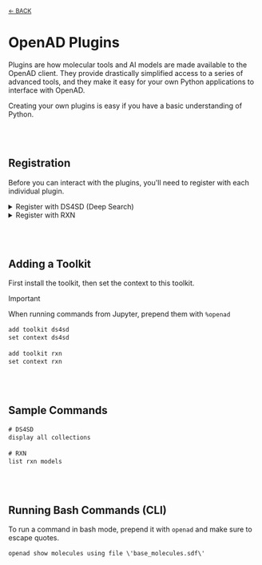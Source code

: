 <sub>[&larr; BACK](../#openad)</sub>

# OpenAD Plugins

<!-- about_plugin -->
Plugins are how molecular tools and AI models are made available to the OpenAD client. They provide drastically simplified access to a series of advanced tools, and they make it easy for your own Python applications to interface with OpenAD.

Creating your own plugins is easy if you have a basic understanding of Python.
<!-- /about_plugin -->

<br><br>

## Registration

Before you can interact with the plugins, you'll need to register with each individual plugin.

<details>
<summary>Register with DS4SD (Deep Search)</summary>
<div markdown="block">

1. First, you'll need to generate an API key on the Deep Search website.

    - Visit the Deep Search website and create an account:<br>
      [deepsearch-experience.res.ibm.com](https://deepsearch-experience.res.ibm.com)<br>
    - Once logged in, click the `Toolkit / API` icon in the top right hand corner, then open the HTTP section
    - Click the "Generate new API key" button<br>
      <br>
      <img src="../assets/ds-api-key.png" width="819" />
      <!-- ![Deep Search API key](../assets/ds-api-key.png) -->

2. Once inside the OpenAD client, you'll be prompted to authenticate when activating the Deep Search (DS4SD) toolkit. When running `set context ds4sd` :

    - **Hostname:** Default: [https://sds.app.accelerate.science](https://sds.app.accelerate.science)
    - **Email:** Your email
    - **API_key:** The DS4SD API key you obtained following the instructions above.

3. You should get a message saying you successfully logged in.

    > **Note:** Your DS4SD auth config file is saved as `~/.openad/deepsearch_api.cred`. If you ever want to reset your DS4SD login information you can run `set context ds4sd reset`, or you can delete this file.<br>

</div>
</details>

<details>
<summary>Register with RXN</summary>
<div markdown="block">

1. First, you'll need to generate an API key on the RXN website.

    - Sign up for an RXN account at [rxn.app.accelerate.science](https://rxn.app.accelerate.science)
    - Obtain your API key by clicking the user profile icon in the top right hand corner and select "Account", then select the "My keys" tab.<br>
      <br>
      <img src="../assets/rxn-api-key.png" width="821" />
      <!-- ![RXN API key](../assets/rxn-api-key.png) -->

2. When setting the context to RXN using `set context rxn` you'll be prompted to create a new auth configuration file:

    - **Hostname:** Default: [https://rxn.app.accelerate.science](https://rxn.app.accelerate.science)<br>
    - **API_key:** The RXN API key you obtained following the instructions above.

3. You should get a message saying you successfully logged in.<br>

    > **Note:** Your RXN auth config file is saved as `~/.openad/rxn_api.cred`. If you ever want to reset your RXN login information you can run `set context rxn reset`, or you can delete this file.<br>

</div>
</details>

<br><br>

## Adding a Toolkit

First install the toolkit, then set the context to this toolkit.

> [!IMPORTANT]
> When running commands from Jupyter, prepend them with `%openad`

    add toolkit ds4sd
    set context ds4sd

    add toolkit rxn
    set context rxn

<br><br>

## Sample Commands

    # DS4SD
    display all collections

    # RXN
    list rxn models

<br><br>

## Running Bash Commands (CLI)

To run a command in bash mode, prepend it with `openad` and make sure to escape quotes.

    openad show molecules using file \'base_molecules.sdf\'